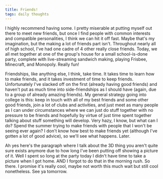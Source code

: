 ```yaml
---
title: Friends!
tags: daily thoughts
---
```


I highly recommend having some. I pretty miserable at putting myself out there to meet new friends, but once I find people with common interests and compatible personalities, I think we can hit it off fast. Maybe that's my imagination, but the making a lot of friends part isn't. Throughout nearly all of high school, I've had one cadre of 4 other really close friends. Today, we all met together at one of the group's house for a small school-is-done party, complete with live-streaming sandwich making, playing Frisbee, Minecraft, and Monopoly. Really fun!

Friendships, like anything else, I think, take time. It takes time to learn how to make friends, and it takes investment of time to keep friends. Unfortunately I've slacked off on the first (already having good friends) and haven't put as much time into side-friendships as I should have (again, due to a group of already amazing friends). My general strategy going into college is this: keep in touch with all of my best friends and some other good friends, join a lot of clubs and activities, and just meet as many people as I can under circumstances where we can just do stuff together with no pressure to be friends and hopefully by virtue of just time spent together talking about stuff something will develop. Very hazy, I know, but what can I do? Spend the summer trying to make friends with people that I won't be seeing ever again? I don't know how best to make friends yet (although I've gotten a lot of good advice), so we'll see what happens. Later.

Ah yes here's the paragraph where I talk about the 3D thing you aren't quite sure exists anymore due to how long I've been putting off showing a picture of it. Well I spent so long at the party today I didn't have time to take a picture when I got home. AND I forgot to do that in the morning rush. So there. I promise it's really cool, maybe not worth this much wait but still cool nonetheless. See ya tomorrow.
